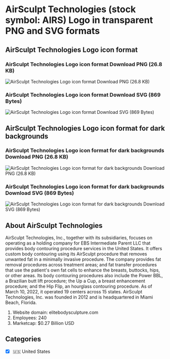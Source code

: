 # AirSculpt Technologies (stock symbol: AIRS) Logo in transparent PNG and SVG formats

## AirSculpt Technologies Logo icon format

### AirSculpt Technologies Logo icon format Download PNG (26.8 KB)

![AirSculpt Technologies Logo icon format Download PNG (26.8 KB)](/img/orig/AIRS-ba0d115b.png)

### AirSculpt Technologies Logo icon format Download SVG (869 Bytes)

![AirSculpt Technologies Logo icon format Download SVG (869 Bytes)](/img/orig/AIRS-fe862024.svg)

## AirSculpt Technologies Logo icon format for dark backgrounds

### AirSculpt Technologies Logo icon format for dark backgrounds Download PNG (26.8 KB)

![AirSculpt Technologies Logo icon format for dark backgrounds Download PNG (26.8 KB)](/img/orig/AIRS.D-9072028f.png)

### AirSculpt Technologies Logo icon format for dark backgrounds Download SVG (869 Bytes)

![AirSculpt Technologies Logo icon format for dark backgrounds Download SVG (869 Bytes)](/img/orig/AIRS.D-172c7fdf.svg)

## About AirSculpt Technologies

AirSculpt Technologies, Inc., together with its subsidiaries, focuses on operating as a holding company for EBS Intermediate Parent LLC that provides body contouring procedure services in the United States. It offers custom body contouring using its AirSculpt procedure that removes unwanted fat in a minimally invasive procedure. The company provides fat removal procedures across treatment areas; and fat transfer procedures that use the patient's own fat cells to enhance the breasts, buttocks, hips, or other areas. Its body contouring procedures also include the Power BBL, a Brazilian butt lift procedure; the Up a Cup, a breast enhancement procedure; and the Hip Flip, an hourglass contouring procedure. As of March 10, 2022, it operated 19 centers across 15 states. AirSculpt Technologies, Inc. was founded in 2012 and is headquartered in Miami Beach, Florida.

1. Website domain: elitebodysculpture.com
2. Employees: 240
3. Marketcap: $0.27 Billion USD


## Categories
- [x] 🇺🇸 United States
